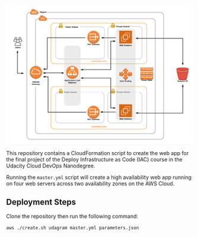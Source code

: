 ![](images/AWSWebAPP.png)

This repository contains a CloudFormation script to create the web app for the final project of the Deploy Infrastructure as Code (IAC) course in the Udacity Cloud DevOps Nanodegree. 

Running the `master.yml` script will create a high availability web app running on four web servers across two availability zones on the AWS Cloud. 


## Deployment Steps
Clone the repository then run the following command:

```
aws ./create.sh udagram master.yml parameters.json
```
